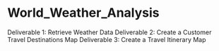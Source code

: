 # World_Weather_Analysis

Deliverable 1: Retrieve Weather Data
Deliverable 2: Create a Customer Travel Destinations Map
Deliverable 3: Create a Travel Itinerary Map
